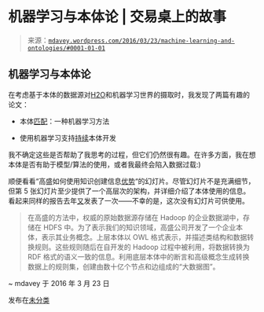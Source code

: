 <!--yml

分类：未分类

日期：2024-05-18 05:35:02

-->

# 机器学习与本体论 | 交易桌上的故事

> 来源：[`mdavey.wordpress.com/2016/03/23/machine-learning-and-ontologies/#0001-01-01`](https://mdavey.wordpress.com/2016/03/23/machine-learning-and-ontologies/#0001-01-01)

## 机器学习与本体论

在考虑基于本体的数据源对[H2O](http://www.h2o.ai/)和机器学习世界的摄取时，我发现了两篇有趣的论文：

+   本体[匹配](http://homes.cs.washington.edu/~pedrod/papers/hois.pdf)：一种机器学习方法

+   使用机器学习支持[持续](http://wortschatz.uni-leipzig.de/~fwitschel/papers/ekaw10.pdf)本体开发

我不确定这些是否帮助了我思考的过程，但它们仍然很有趣。在许多方面，我在想本体是否有助于模型/算法的使用，或者我最终会陷入数据过载:)

顺便看看“高盛如何使用知识创建信息[优势](http://conferences.oreilly.com/strata/stratany2014/public/schedule/detail/37837)“的幻灯片。尽管幻灯片不是充满细节，但第 5 张幻灯片至少提供了一个高层次的架构，并详细介绍了本体使用的信息。看起来同样的报告去年[又](http://conferences.oreilly.com/strata/big-data-conference-uk-2015/public/schedule/detail/39810)发表了一次——不幸的是，这次没有幻灯片可供使用。

> 在高盛的方法中，权威的原始数据源存储在 Hadoop 的企业数据湖中，存储在 HDFS 中。为了表示我们的知识领域，高盛公司开发了一个企业本体，表示其业务概念。上层本体以 OWL 格式表示，并描述类结构和数据转换规则。这些规则随后在自开发的 Hadoop 过程中被利用，将数据转换为 RDF 格式的语义一致的信息。利用底层本体中的断言和高级概念生成转换数据上的规则集，创建由数十亿个节点和边组成的“大数据图”。

~ mdavey 于 2016 年 3 月 23 日

发布在[未分类](https://mdavey.wordpress.com/category/uncategorized/)
